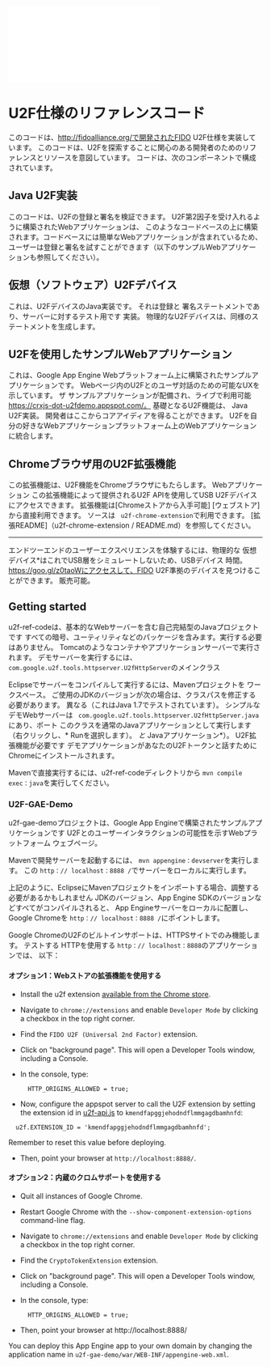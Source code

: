 ![翻訳前](./README.org.md)

# U2F仕様のリファレンスコード

このコードは、http://fidoalliance.org/で開発されたFIDO U2F仕様を実装しています。
このコードは、U2Fを探索することに関心のある開発者のためのリファレンスとリソースを意図しています。
コードは、次のコンポーネントで構成されています。

## Java U2F実装

このコードは、U2Fの登録と署名を検証できます。 U2F第2因子を受け入れるように構築されたWebアプリケーションは、
このようなコードベースの上に構築されます。コードベースには簡単なWebアプリケーションが含まれているため、
ユーザーは登録と署名を試すことができます（以下のサンプルWebアプリケーションも参照してください）。

## 仮想（ソフトウェア）U2Fデバイス

これは、U2FデバイスのJava実装です。 それは登録と
署名ステートメントであり、サーバーに対するテスト用です
実装。 物理的なU2Fデバイスは、同様のステートメントを生成します。

## U2Fを使用したサンプルWebアプリケーション

これは、Google App Engine Webプラットフォーム上に構築されたサンプルアプリケーションです。
Webページ内のU2Fとのユーザ対話のための可能なUXを示しています。 ザ
サンプルアプリケーションが配備され、ライブで利用可能
https://crxjs-dot-u2fdemo.appspot.com/。 基礎となるU2F機能は、
Java U2F実装。 開発者はここからコアアイディアを得ることができます。
U2Fを自分の好きなWebアプリケーションプラットフォーム上のWebアプリケーションに統合します。

## Chromeブラウザ用のU2F拡張機能

この拡張機能は、U2F機能をChromeブラウザにもたらします。 Webアプリケーション
この拡張機能によって提供されるU2F APIを使用してUSB U2Fデバイスにアクセスできます。
拡張機能は[Chromeストアから入手可能] [ウェブストア]から直接利用できます。
ソースは `` u2f-chrome-extension``で利用できます。
[拡張README]（u2f-chrome-extension / README.md）を参照してください。

[webstore]: https://chrome.google.com/webstore/detail/fido-u2f-universal-2nd-fa/pfboblefjcgdjicmnffhdgionmgcdmne
* * *

エンドツーエンドのユーザーエクスペリエンスを体験するには、物理的な
仮想デバイス*はこれでUSB層をシミュレートしないため、USBデバイス
時間。 https://goo.gl/z0taoWにアクセスして、FIDO U2F準拠のデバイスを見つけることができます。
販売可能。

## Getting started

u2f-ref-codeは、基本的なWebサーバーを含む自己完結型のJavaプロジェクトです
すべての暗号、ユーティリティなどのパッケージを含みます。実行する必要はありません。
Tomcatのようなコンテナやアプリケーションサーバーで実行されます。 デモサーバーを実行するには、
`` com.google.u2f.tools.httpserver.U2fHttpServer``のメインクラス

Eclipseでサーバーをコンパイルして実行するには、Mavenプロジェクトを
ワークスペース。 ご使用のJDKのバージョンが次の場合は、クラスパスを修正する必要があります。
異なる（これはJava 1.7でテストされています）。 シンプルなデモWebサーバーは
`` com.google.u2f.tools.httpserver.U2fHttpServer.java``にあり、ポート
このクラスを通常のJavaアプリケーションとして実行します（右クリックし、* Runを選択します）。
*と* Javaアプリケーション*）。 U2F拡張機能が必要です
デモアプリケーションがあなたのU2Fトークンと話すためにChromeにインストールされます。

Mavenで直接実行するには、u2f-ref-codeディレクトリから `mvn compile exec：java`を実行してください。

### U2F-GAE-Demo

u2f-gae-demoプロジェクトは、Google App Engineで構築されたサンプルアプリケーションです
U2Fとのユーザーインタラクションの可能性を示すWebプラットフォーム
ウェブページ。

Mavenで開発サーバーを起動するには、 `mvn appengine：devserver`を実行します。 この
`http：// localhost：8888 /`でサーバーをローカルに実行します。

上記のように、EclipseにMavenプロジェクトをインポートする場合、調整する必要があるかもしれません
JDKのバージョン、App Engine SDKのバージョンなどすべてがコンパイルされると、
App Engineサーバーをローカルに配置し、Google Chromeを `http：// localhost：8888 /`にポイントします。

Google ChromeのU2Fのビルトインサポートは、HTTPSサイトでのみ機能します。 テストする
HTTPを使用する `http：// localhost：8888`のアプリケーションでは、
以下：

#### オプション1：Webストアの拡張機能を使用する
* Install the u2f extension [available from the Chrome store][webstore].
* Navigate to `chrome://extensions` and enable `Developer Mode` by clicking a
  checkbox in the top right corner.
* Find the `FIDO U2F (Universal 2nd Factor)` extension.
* Click on "background page". This will open a Developer Tools window, including
  a Console.
* In the console, type:

        HTTP_ORIGINS_ALLOWED = true;
* Now, configure the appspot server to call the U2F extension by setting the
  extension id in
  [u2f-api.js](https://github.com/google/u2f-ref-code/blob/master/u2f-gae-demo/war/js/u2f-api.js)
  to ```kmendfapggjehodndflmmgagdbamhnfd```:
```
  u2f.EXTENSION_ID = 'kmendfapggjehodndflmmgagdbamhnfd';
```
  Remember to reset this value before deploying.
* Then, point your browser at `http://localhost:8888/`.

#### オプション2：内蔵のクロムサポートを使用する
* Quit all instances of Google Chrome.
* Restart Google Chrome with the `--show-component-extension-options`
  command-line flag.
* Navigate to `chrome://extensions` and enable `Developer Mode` by clicking a
  checkbox in the top right corner.
* Find the `CryptoTokenExtension` extension.
* Click on "background page". This will open a Developer Tools window, including
  a Console.

* In the console, type:

        HTTP_ORIGINS_ALLOWED = true;
* Then, point your browser at http://localhost:8888/

You can deploy this App Engine app to your own domain by changing the application
name in `u2f-gae-demo/war/WEB-INF/appengine-web.xml`.


